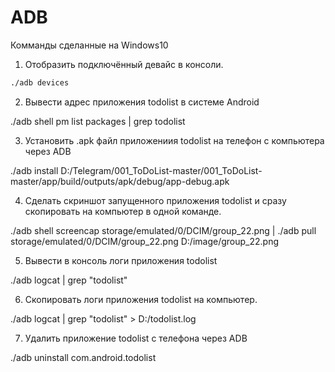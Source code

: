 # ADB

 Комманды сделанные на Windows10

1. Отобразить подключённый девайс в консоли.
```txt
./adb devices
```
 2. Вывести адрес приложения todolist в системе Android

./adb shell pm list packages | grep todolist

 3. Установить .apk файл приложениия todolist на телефон с компьютера через  ADB

./adb install D:/Telegram/001_ToDoList-master/001_ToDoList-master/app/build/outputs/apk/debug/app-debug.apk

 4. Сделать скриншот запущенного приложения todolist и сразу скопировать на компьютер в одной команде.

./adb shell screencap storage/emulated/0/DCIM/group_22.png | ./adb pull storage/emulated/0/DCIM/group_22.png D:/image/group_22.png

 5. Вывести в консоль логи приложения todolist

./adb logcat | grep "todolist"

 6. Скопировать логи приложения todolist на компьютер.

./adb logcat | grep "todolist" > D:/todolist.log

 7. Удалить приложение todolist с телефона через ADB

./adb uninstall com.android.todolist
